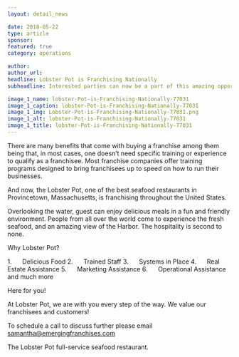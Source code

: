 ```yaml
---
layout: detail_news

date: 2018-05-22
type: article
sponsor:
featured: true
category: operations        

author:  
author_url: 
headline: Lobster Pot is Franchising Nationally
subheadline: Interested parties can now be a part of this amazing opportunity

image_1_name: lobster-Pot-is-Franchising-Nationally-77031
image_1_caption: lobster-Pot-is-Franchising-Nationally-77031
image_1_img: Lobster-Pot-is-Franchising-Nationally-77031.png
image_1_alt: lobster-Pot-is-Franchising-Nationally-77031
image_1_title: lobster-Pot-is-Franchising-Nationally-77031
---
```

	
There are many benefits that come with buying a franchise among them being that, in most cases, one doesn&rsquo;t need specific training or experience to qualify as a franchisee. Most franchise companies offer training programs designed to bring franchisees up to speed on how to run their businesses.&nbsp;

<!--more-->And now, the Lobster Pot, one of the best seafood restaurants in Provincetown, Massachusetts, is franchising throughout the United States.

Overlooking the water, guest can enjoy delicious meals in a fun and friendly environment. People from all over the world come to experience the fresh seafood, and an amazing view of the Harbor. The hospitality is second to none.

Why Lobster Pot?

<!-- [if !supportLists]-->1.&nbsp;&nbsp;&nbsp;&nbsp;&nbsp; <!--[endif]-->Delicious Food

<!-- [if !supportLists]-->2.&nbsp;&nbsp;&nbsp;&nbsp;&nbsp; <!--[endif]-->Trained Staff

<!-- [if !supportLists]-->3.&nbsp;&nbsp;&nbsp;&nbsp;&nbsp; <!--[endif]-->Systems in Place

<!-- [if !supportLists]-->4.&nbsp;&nbsp;&nbsp;&nbsp;&nbsp; <!--[endif]-->Real Estate Assistance

<!-- [if !supportLists]-->5.&nbsp;&nbsp;&nbsp;&nbsp;&nbsp; <!--[endif]-->Marketing Assistance

<!-- [if !supportLists]-->6.&nbsp;&nbsp;&nbsp;&nbsp;&nbsp; <!--[endif]-->Operational Assistance and much more

Here for you!

At Lobster Pot, we are with you every step of the way. We value our franchisees and customers!

To schedule a call to discuss further please email&nbsp;
[samantha@emergingfranchises.com](mailto:samantha@emergingfranchises.com)

The Lobster Pot full-service seafood restaurant.